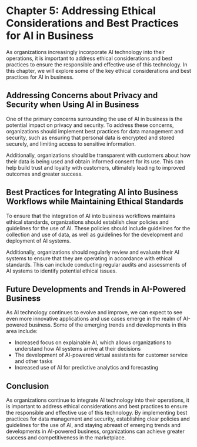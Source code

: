 Chapter 5: Addressing Ethical Considerations and Best Practices for AI in Business
==================================================================================

As organizations increasingly incorporate AI technology into their operations, it is important to address ethical considerations and best practices to ensure the responsible and effective use of this technology. In this chapter, we will explore some of the key ethical considerations and best practices for AI in business.

Addressing Concerns about Privacy and Security when Using AI in Business
------------------------------------------------------------------------

One of the primary concerns surrounding the use of AI in business is the potential impact on privacy and security. To address these concerns, organizations should implement best practices for data management and security, such as ensuring that personal data is encrypted and stored securely, and limiting access to sensitive information.

Additionally, organizations should be transparent with customers about how their data is being used and obtain informed consent for its use. This can help build trust and loyalty with customers, ultimately leading to improved outcomes and greater success.

Best Practices for Integrating AI into Business Workflows while Maintaining Ethical Standards
---------------------------------------------------------------------------------------------

To ensure that the integration of AI into business workflows maintains ethical standards, organizations should establish clear policies and guidelines for the use of AI. These policies should include guidelines for the collection and use of data, as well as guidelines for the development and deployment of AI systems.

Additionally, organizations should regularly review and evaluate their AI systems to ensure that they are operating in accordance with ethical standards. This can include conducting regular audits and assessments of AI systems to identify potential ethical issues.

Future Developments and Trends in AI-Powered Business
-----------------------------------------------------

As AI technology continues to evolve and improve, we can expect to see even more innovative applications and use cases emerge in the realm of AI-powered business. Some of the emerging trends and developments in this area include:

* Increased focus on explainable AI, which allows organizations to understand how AI systems arrive at their decisions
* The development of AI-powered virtual assistants for customer service and other tasks
* Increased use of AI for predictive analytics and forecasting

Conclusion
----------

As organizations continue to integrate AI technology into their operations, it is important to address ethical considerations and best practices to ensure the responsible and effective use of this technology. By implementing best practices for data management and security, establishing clear policies and guidelines for the use of AI, and staying abreast of emerging trends and developments in AI-powered business, organizations can achieve greater success and competitiveness in the marketplace.
